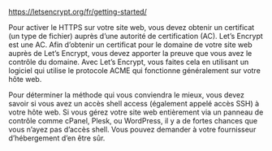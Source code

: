 https://letsencrypt.org/fr/getting-started/

Pour activer le HTTPS sur votre site web, vous devez obtenir un certificat (un type de fichier) auprès d’une autorité de certification (AC). Let’s Encrypt est une AC. Afin d’obtenir un certificat pour le domaine de votre site web auprès de Let’s Encrypt, vous devez apporter la preuve que vous avez le contrôle du domaine. Avec Let’s Encrypt, vous faites cela en utilisant un logiciel qui utilise le protocole ACME qui fonctionne généralement sur votre hôte web.

Pour déterminer la méthode qui vous conviendra le mieux, vous devez savoir si vous avez un accès shell access (également appelé accès SSH) à votre hôte web. Si vous gérez votre site web entièrement via un panneau de contrôle comme cPanel, Plesk, ou WordPress, il y a de fortes chances que vous n’ayez pas d’accès shell. Vous pouvez demander à votre fournisseur d’hébergement d’en être sûr.